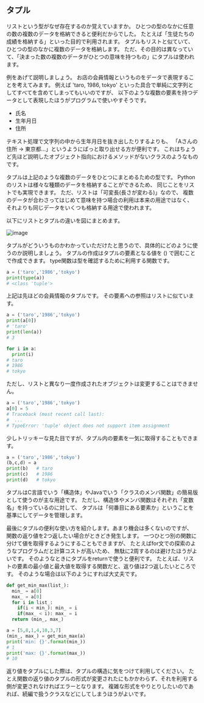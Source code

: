 ## タプル

リストという型がなぜ存在するのか覚えていますか。
ひとつの型のなかに任意の数の複数のデータを格納できると便利だからでした。
たとえば「生徒たちの成績を格納する」といった目的で利用されます。
タプルもリストと似ていて、ひとつの型のなかに複数のデータを格納します。
ただ、その目的は異なっていて、「決まった数の複数のデータがひとつの意味を持つもの」にタプルは使われます。

例をあげて説明しましょう。
お店の会員情報というものをデータで表現することを考えてみます。
例えば 'taro, 1986, tokyo' といった具合で単純に文字列としてすべてを含めてしまってもいいのですが、
以下のような複数の要素を持つデータとして表現したほうがプログラムで使いやすそうです。

*	氏名
*	生年月日
*	住所

テキスト処理で文字列の中から生年月日を抜き出したりするよりも、
「Aさんの住所 -> 東京都…」というようにぱっと取り出せる方が便利です。
これはちょうど先ほど説明したオブジェクト指向におけるメソッドがないクラスのようなものです。

タプルは上記のような複数のデータをひとつにまとめるための型です。
Python のリストは様々な種類のデータを格納することができるため、
同じことをリストでも実現できます。
ただ、リストは「可変長(長さが変わる)」なので、
複数のデータが合わさってはじめて意味を持つ場合の利用は本来の用途ではなく、
それよりも同じデータをいくつも格納する用途で使われます。

以下にリストとタプルの違いを図にまとめます。

![image](./0070_image/01.png)

タプルがどういうものかわかっていただけたと思うので、具体的にどのように使うのか説明しましょう。
タプルの作成はタプルの要素となる値を () で囲むことで作成できます。
type関数は型を確認するために利用する関数です。

```python
a = ('taro','1986','tokyo')
print(type(a))
# <class 'tuple'>
```

上記は先ほどの会員情報のタプルです。
その要素への参照はリストに似ています。

```python
a = ('taro','1986','tokyo')
print(a[0])
# 'taro'
print(len(a))
# 3

for i in a:
  print(i)
# taro
# 1986
# tokyo
```

ただし、リストと異なり一度作成されたオブジェクトは変更することはできません。

```python
a = ('taro','1986','tokyo')
a[0] = 5
# Traceback (most recent call last):
#  ...
# TypeError: 'tuple' object does not support item assignment
```

少しトリッキーな見た目ですが、タプル内の要素を一気に取得することもできます。

```python
a = ('taro','1986','tokyo')
(b,c,d) = a
print(b)   # taro
print(c)   # 1986
print(d)   # tokyo
```

タプルはC言語でいう「構造体」やJavaでいう「クラスのメンバ関数」の簡易版として使うのが主な用途です。
ただし、構造体やメンバ関数はそれぞれ「変数名」を持っているのに対して、
タプルは「何番目にある要素か」ということを基準にしてデータを管理します。

最後にタプルの便利な使い方を紹介します。あまり機会は多くないのですが、
関数の返り値を2つ返したい場合がときどき発生します。
一つひとつ別の関数に分けて値を取得するようにすることもできますが、
たとえばfor文での探索のようなプログラムだと計算コストが高いため、
無駄に2周するのは避けたほうがよいです。
そのようなときにタプルをreturnで使うと便利です。
たとえば、リストの要素の最小値と最大値を取得する関数だと、返り値は2つ返したいところです。
そのような場合は以下のようにすれば大丈夫です。

```python
def get_min_max(list_):
  min_ = a[0]
  max_ = a[0]
  for i in list_:
    if(i < min_): min_ = i
    if(max_ < i): max_ = i
  return (min_, max_)

a = [5,8,1,4,10,3,7]
(min_, max_) = get_min_max(a)
print('min: {}'.format(min_))
# 1
print('max: {}'.format(max_))
# 10
```

返り値をタプルにした際は、タプルの構造に気をつけて利用してください。
たとえ関数の返り値のタプルの形式が変更されたにもかかわらず、それを利用する側が変更されなければエラーとなります。
複雑な形式をやりとりしたいのであれば、続編で扱うクラスなどにしてしまうほうがよいです。

